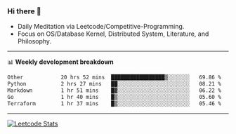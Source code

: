### Hi there 👋
* Daily Meditation via Leetcode/Competitive-Programming.
* Focus on OS/Database Kernel, Distributed System, Literature, and Philosophy.

-------

📊 **Weekly development breakdown**
<!--START_SECTION:waka-->

```txt
Other            20 hrs 52 mins  █████████████████▒░░░░░░░   69.86 %
Python           2 hrs 27 mins   ██░░░░░░░░░░░░░░░░░░░░░░░   08.21 %
Markdown         1 hr 51 mins    █▓░░░░░░░░░░░░░░░░░░░░░░░   06.22 %
Go               1 hr 40 mins    █▒░░░░░░░░░░░░░░░░░░░░░░░   05.60 %
Terraform        1 hr 37 mins    █▒░░░░░░░░░░░░░░░░░░░░░░░   05.46 %
```

<!--END_SECTION:waka-->

-------

[![Leetcode Stats](https://leetcard.jacoblin.cool/hzhang413?font=Fira+Mono)](https://leetcode.com/fxrc)
<!-- ![image](./cyberpunk-ghost-in-the-shell.gif)
![image](./gis-archive.png) -->
